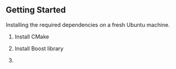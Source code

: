 ## Getting Started

Installing the required dependencies on a fresh Ubuntu machine.

1. Install CMake


2. Install Boost library


3. 